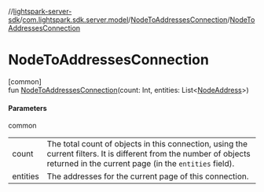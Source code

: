 //[lightspark-server-sdk](../../../index.md)/[com.lightspark.sdk.server.model](../index.md)/[NodeToAddressesConnection](index.md)/[NodeToAddressesConnection](-node-to-addresses-connection.md)

# NodeToAddressesConnection

[common]\
fun [NodeToAddressesConnection](-node-to-addresses-connection.md)(count: Int, entities: List&lt;[NodeAddress](../-node-address/index.md)&gt;)

#### Parameters

common

| | |
|---|---|
| count | The total count of objects in this connection, using the current filters. It is different from the number of objects returned in the current page (in the `entities` field). |
| entities | The addresses for the current page of this connection. |
